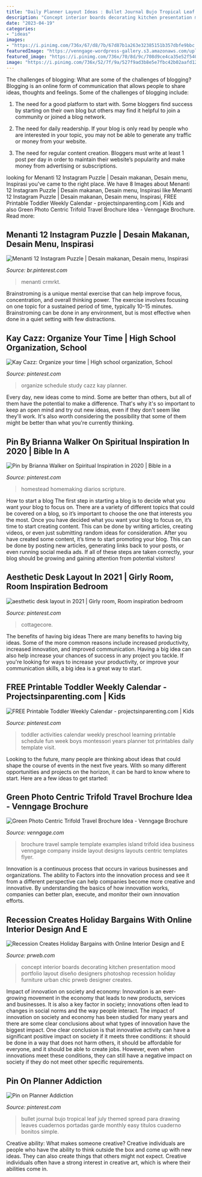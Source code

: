 ```yaml
---
title: "Daily Planner Layout Ideas : Bullet Journal Bujo Tropical Leaf July Themed Spread Para Drawing Leaves Cuadernos Portadas Garde Monthly Easy Titulos Cuaderno Bonitos Simple"
description: "Concept interior boards decorating kitchen presentation mood portfolio layout diseño designers photoshop recession holiday furniture urban chic prweb designer creates"
date: "2023-04-19"
categories:
- "ideas"
images:
- "https://i.pinimg.com/736x/67/d8/7b/67d87b1a263e32385151b357dbfe9bbc.jpg"
featuredImage: "https://venngage-wordpress-gallery.s3.amazonaws.com/uploads/2018/08/Green-Photo-Centric-Trifold-Travel-Brochure-Idea.jpg"
featured_image: "https://i.pinimg.com/736x/70/8d/9c/708d9ce4ca35e52f540a47d4e68d8a3c.jpg"
image: "https://i.pinimg.com/736x/52/7f/9a/527f9ad3b8e5e7fbc42b02aafd129da9.jpg"
---
```



The challenges of blogging: What are some of the challenges of blogging?
Blogging is an online form of communication that allows people to share ideas, thoughts and feelings. Some of the challenges of blogging include:
1. The need for a good platform to start with. Some bloggers find success by starting on their own blog but others may find it helpful to join a community or joined a blog network.

2. The need for daily readership. If your blog is only read by people who are interested in your topic, you may not be able to generate any traffic or money from your website.

3. The need for regular content creation. Bloggers must write at least 1 post per day in order to maintain their website’s popularity and make money from advertising or subscriptions.

	

		
looking for Menanti 12 Instagram Puzzle | Desain makanan, Desain menu, Inspirasi you've came to the right place. We have 8 Images about Menanti 12 Instagram Puzzle | Desain makanan, Desain menu, Inspirasi like Menanti 12 Instagram Puzzle | Desain makanan, Desain menu, Inspirasi, FREE Printable Toddler Weekly Calendar - projectsinparenting.com | Kids and also Green Photo Centric Trifold Travel Brochure Idea - Venngage Brochure. Read more:
		
    
## Menanti 12 Instagram Puzzle | Desain Makanan, Desain Menu, Inspirasi

<img loading=lazy src="https://i.pinimg.com/736x/52/7f/9a/527f9ad3b8e5e7fbc42b02aafd129da9.jpg" onerror="this.onerror=null;this.src='https://tse3.mm.bing.net/th?id=OIP.tE75a8fmj45rTB6fJEUcMwHaOu&amp;pid=15.1';" alt="Menanti 12 Instagram Puzzle | Desain makanan, Desain menu, Inspirasi">

_Source: br.pinterest.com_

>menanti crmrkt. 

	

Brainstroming is a unique mental exercise that can help improve focus, concentration, and overall thinking power. The exercise involves focusing on one topic for a sustained period of time, typically 10-15 minutes. Brainstroming can be done in any environment, but is most effective when done in a quiet setting with few distractions.

    
## Kay Cazz: Organize Your Time | High School Organization, School

<img loading=lazy src="https://i.pinimg.com/736x/b8/30/7a/b8307a322e83bf45b2fc170846a3133c--organize-html.jpg" onerror="this.onerror=null;this.src='https://tse2.mm.bing.net/th?id=OIP.m0yOhfskpXromFZGZWQdTwHaNJ&amp;pid=15.1';" alt="Kay Cazz: Organize your time | High school organization, School">

_Source: pinterest.com_

>organize schedule study cazz kay planner. 

	

Every day, new ideas come to mind. Some are better than others, but all of them have the potential to make a difference. That's why it's so important to keep an open mind and try out new ideas, even if they don't seem like they'll work. It's also worth considering the possibility that some of them might be better than what you're currently thinking.

    
## Pin By Brianna Walker On Spiritual Inspiration In 2020 | Bible In A

<img loading=lazy src="https://i.pinimg.com/736x/61/9f/36/619f3614712f249596c926017f469e0b.jpg" onerror="this.onerror=null;this.src='https://tse4.mm.bing.net/th?id=OIP.k9i31YuRlGN622zVddaSEgHaJ3&amp;pid=15.1';" alt="Pin by Brianna Walker on Spiritual Inspiration in 2020 | Bible in a">

_Source: pinterest.com_

>homestead homemaking diarios scripture. 

	

How to start a blog
The first step in starting a blog is to decide what you want your blog to focus on. There are a variety of different topics that could be covered on a blog, so it’s important to choose the one that interests you the most. Once you have decided what you want your blog to focus on, it’s time to start creating content. This can be done by writing articles, creating videos, or even just submitting random ideas for consideration. After you have created some content, it’s time to start promoting your blog. This can be done by posting new articles, generating links back to your posts, or even running social media ads. If all of these steps are taken correctly, your blog should be growing and gaining attention from potential visitors!

    
## Aesthetic Desk Layout In 2021 | Girly Room, Room Inspiration Bedroom

<img loading=lazy src="https://i.pinimg.com/736x/67/d8/7b/67d87b1a263e32385151b357dbfe9bbc.jpg" onerror="this.onerror=null;this.src='https://tse3.mm.bing.net/th?id=OIP.pjtHdKmzkllSlfb4V9UAIwHaJ3&amp;pid=15.1';" alt="aesthetic desk layout in 2021 | Girly room, Room inspiration bedroom">

_Source: pinterest.com_

>cottagecore. 

	

The benefits of having big ideas
There are many benefits to having big ideas. Some of the more common reasons include increased productivity, increased innovation, and improved communication. Having a big idea can also help increase your chances of success in any project you tackle. If you're looking for ways to increase your productivity, or improve your communication skills, a big idea is a great way to start.

    
## FREE Printable Toddler Weekly Calendar - Projectsinparenting.com | Kids

<img loading=lazy src="https://i.pinimg.com/736x/f4/b4/c0/f4b4c093de5168abfafbe58f3d46b97c--montessori-toddler-montessori-activities.jpg" onerror="this.onerror=null;this.src='https://tse2.mm.bing.net/th?id=OIP.ZXlH_O-3ZMLXFeED2bNfFgHaKW&amp;pid=15.1';" alt="FREE Printable Toddler Weekly Calendar - projectsinparenting.com | Kids">

_Source: pinterest.com_

>toddler activities calendar weekly preschool learning printable schedule fun week boys montessori years planner tot printables daily template visit. 

	

Looking to the future, many people are thinking about ideas that could shape the course of events in the next five years. With so many different opportunities and projects on the horizon, it can be hard to know where to start. Here are a few ideas to get started: 

    
## Green Photo Centric Trifold Travel Brochure Idea - Venngage Brochure

<img loading=lazy src="https://venngage-wordpress-gallery.s3.amazonaws.com/uploads/2018/08/Green-Photo-Centric-Trifold-Travel-Brochure-Idea.jpg" onerror="this.onerror=null;this.src='https://tse4.mm.bing.net/th?id=OIP.qF1X_WB1nHDAtse59CTfYQHaKp&amp;pid=15.1';" alt="Green Photo Centric Trifold Travel Brochure Idea - Venngage Brochure">

_Source: venngage.com_

>brochure travel sample template examples island trifold idea business venngage company inside layout designs layouts centric templates flyer. 

	

Innovation is a continuous process that occurs in various businesses and organizations. The ability to Factors into the innovation process and see it from a different perspective can help companies become more creative and innovative. By understanding the basics of how innovation works, companies can better plan, execute, and monitor their own innovation efforts.

    
## Recession Creates Holiday Bargains With Online Interior Design And E

<img loading=lazy src="http://ww1.prweb.com/prfiles/2010/11/29/3896824/KitcheneDecoratingConceptBoard.jpg" onerror="this.onerror=null;this.src='https://tse3.mm.bing.net/th?id=OIP.L9_0w___lJXdakGfGzVSvwHaJ4&amp;pid=15.1';" alt="Recession Creates Holiday Bargains with Online Interior Design and E">

_Source: prweb.com_

>concept interior boards decorating kitchen presentation mood portfolio layout diseño designers photoshop recession holiday furniture urban chic prweb designer creates. 

	

Impact of innovation on society and economy:
Innovation is an ever-growing movement in the economy that leads to new products, services and businesses. It is also a key factor in society; innovations often lead to changes in social norms and the way people interact. The impact of innovation on society and economy has been studied for many years and there are some clear conclusions about what types of innovation have the biggest impact. 
One clear conclusion is that innovative activity can have a significant positive impact on society if it meets three conditions: it should be done in a way that does not harm others, it should be affordable for everyone, and it should be able to create jobs. However, even when innovations meet these conditions, they can still have a negative impact on society if they do not meet other specific requirements.

    
## Pin On Planner Addiction

<img loading=lazy src="https://i.pinimg.com/736x/70/8d/9c/708d9ce4ca35e52f540a47d4e68d8a3c.jpg" onerror="this.onerror=null;this.src='https://tse4.mm.bing.net/th?id=OIP.6ZJkWiRYiz7a2D6mH3I2NQHaJ3&amp;pid=15.1';" alt="Pin on Planner Addiction">

_Source: pinterest.com_

>bullet journal bujo tropical leaf july themed spread para drawing leaves cuadernos portadas garde monthly easy titulos cuaderno bonitos simple. 

	

Creative ability: What makes someone creative?
Creative individuals are people who have the ability to think outside the box and come up with new ideas. They can also create things that others might not expect. Creative individuals often have a strong interest in creative art, which is where their abilities come in.

